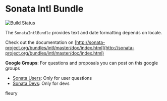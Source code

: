 Sonata Intl Bundle
==================

[![Build Status](https://secure.travis-ci.org/sonata-project/SonataIntlBundle.png)](https://secure.travis-ci.org/#!/sonata-project/SonataIntlBundle)

The ``SonataIntlBundle`` provides text and date formatting depends on locale.

Check out the documentation on [http://sonata-project.org/bundles/intl/master/doc/index.html](http://sonata-project.org/bundles/intl/master/doc/index.html)

**Google Groups**: For questions and proposals you can post on this google groups

* [Sonata Users](https://groups.google.com/group/sonata-users): Only for user questions
* [Sonata Devs](https://groups.google.com/group/sonata-devs): Only for devs

fleury
